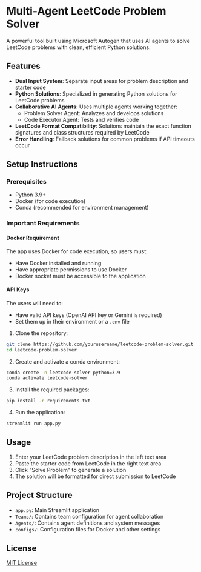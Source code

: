 # Multi-Agent LeetCode Problem Solver

A powerful tool built using Microsoft Autogen that uses AI agents to solve LeetCode problems with clean, efficient Python solutions.

## Features

- **Dual Input System**: Separate input areas for problem description and starter code
- **Python Solutions**: Specialized in generating Python solutions for LeetCode problems
- **Collaborative AI Agents**: Uses multiple agents working together:
  - Problem Solver Agent: Analyzes and develops solutions
  - Code Executor Agent: Tests and verifies code
- **LeetCode Format Compatibility**: Solutions maintain the exact function signatures and class structures required by LeetCode
- **Error Handling**: Fallback solutions for common problems if API timeouts occur

## Setup Instructions

### Prerequisites
- Python 3.9+
- Docker (for code execution)
- Conda (recommended for environment management)

### Important Requirements

#### Docker Requirement
The app uses Docker for code execution, so users must:
- Have Docker installed and running
- Have appropriate permissions to use Docker
- Docker socket must be accessible to the application

#### API Keys
The users will need to:
- Have valid API keys (OpenAI API key or Gemini is required)
- Set them up in their environment or a `.env` file

  
1. Clone the repository:
```bash
git clone https://github.com/yourusername/leetcode-problem-solver.git
cd leetcode-problem-solver
```

2. Create and activate a conda environment:
```bash
conda create -n leetcode-solver python=3.9
conda activate leetcode-solver
```

3. Install the required packages:
```bash
pip install -r requirements.txt
```

4. Run the application:
```bash
streamlit run app.py
```
## Usage

1. Enter your LeetCode problem description in the left text area
2. Paste the starter code from LeetCode in the right text area
3. Click "Solve Problem" to generate a solution
4. The solution will be formatted for direct submission to LeetCode

## Project Structure

- `app.py`: Main Streamlit application
- `Teams/`: Contains team configuration for agent collaboration
- `Agents/`: Contains agent definitions and system messages
- `configs/`: Configuration files for Docker and other settings

## License

[MIT License](LICENSE)
